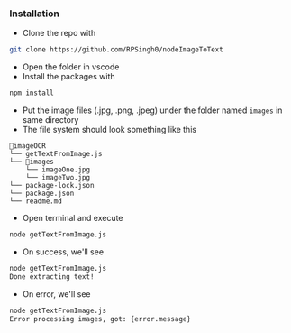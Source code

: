 ### Installation

* Clone the repo with 
```bash
git clone https://github.com/RPSingh0/nodeImageToText
```
* Open the folder in vscode 
* Install the packages with

```bash
npm install
```
* Put the image files (.jpg, .png, .jpeg) under the folder named `images` in same directory
* The file system should look something like this
```
📁imageOCR
└── getTextFromImage.js
└── 📁images
    └── imageOne.jpg
    └── imageTwo.jpg
└── package-lock.json
└── package.json
└── readme.md
```
* Open terminal and execute

```bash
node getTextFromImage.js
```

* On success, we'll see
```bash
node getTextFromImage.js
Done extracting text!
```

* On error, we'll see
```bash
node getTextFromImage.js
Error processing images, got: {error.message}
```